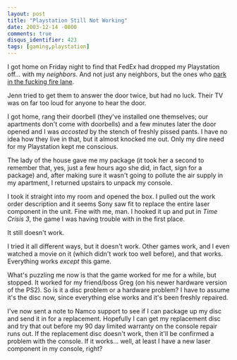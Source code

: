 ```yaml
---
layout: post
title: "Playstation Still Not Working"
date: 2003-12-14 -0800
comments: true
disqus_identifier: 423
tags: [gaming,playstation]
---
```

I got home on Friday night to find that FedEx had dropped my Playstation
off... with my *neighbors*. And not just any neighbors, but the ones who
[park in the fucking fire
lane](/archive/2003/08/25/parking-in-the-fire-lane.aspx).

 Jenn tried to get them to answer the door twice, but had no luck. Their
TV was on far too loud for anyone to hear the door.

 I got home, rang their doorbell (they've installed one themselves; our
apartments don't come with doorbells) and a few minutes later the door
opened and I was *accosted* by the stench of freshly pissed pants. I
have no idea how they live in that, but it almost knocked me out. Only
my dire need for my Playstation kept me conscious.

 The lady of the house gave me my package (it took her a second to
remember that, yes, just a few hours ago she did, in fact, sign for a
package) and, after making sure it wasn't going to pollute the air
supply in my apartment, I returned upstairs to unpack my console.

 I took it straight into my room and opened the box. I pulled out the
work order description and it seems Sony saw fit to replace the entire
laser component in the unit. Fine with me, man. I hooked it up and put
in *Time Crisis 3*, the game I was having trouble with in the first
place.

 It still doesn't work.

 I tried it all different ways, but it doesn't work. Other games work,
and I even watched a movie on it (which didn't work too well before),
and that works. Everything works *except* this game.

 What's puzzling me now is that the game worked for me for a while, but
stopped. It worked for my friend/boss Greg (on his newer hardware
version of the PS2). So is it a disc problem or a hardware problem? I
have to assume it's the disc now, since everything else works and it's
been freshly repaired.

 I've now sent a note to Namco support to see if I can package up my
disc and send it in for a replacement. Hopefully I can get my
replacement disc and try that out before my 90 day limited warranty on
the console repair runs out. If the replacement disc doesn't work, then
it'll be confirmed a problem with the console. If it works... well, at
least I have a new laser component in my console, right?
